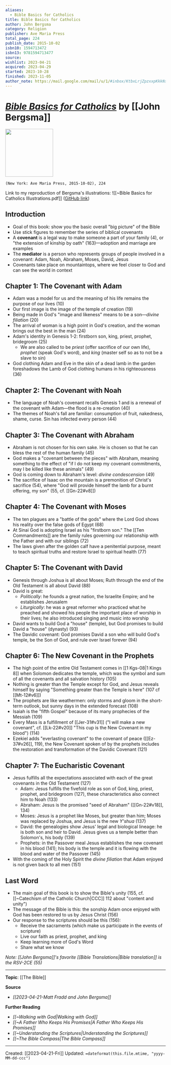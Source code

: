 ```yaml
---
aliases:
  - Bible Basics for Catholics
title: Bible Basics for Catholics
author: John Bergsma
category: Religion
publisher: Ave Maria Press
total_page: 224
publish_date: 2015-10-02
isbn10: 1594713472
isbn13: 9781594713477
source: 
wishlist: 2023-04-21
acquired: 2023-04-29
started: 2023-10-28
finished: 2023-11-05
author_note: https://mail.google.com/mail/u/1/#inbox/KtbxLrjZpzxxpKkkNsnmchkRxJDcQPFjZL
---
```

# *[Bible Basics for Catholics](https://www.avemariapress.com/products/Bible-Basics-for-Catholics)* by [[John Bergsma]]

<img src="https://assets.avemariapress.com/resize/media%2Ffiles%2Fd13131bd2bb94565e3b2dd7fa13cd154%2F9781594712913.jpg/max_width=352.jpg" width=150>

`(New York: Ave Maria Press, 2015-10-02), 224`


Link to my reproduction of Bergsma's illustrations: ![[~Bible Basics for Catholics Illustrations.pdf]] ([GitHub link](https://github.com/mkudija/mkudija.github.io/blob/master/reading-notes/_md/%7EBible%20Basics%20for%20Catholics%20Illustrations.pdf))
## Introduction 
- Goal of this book: show you the basic overall "big picture" of the Bible 
- Use stick figures to remember the series of biblical covenants
- A **covenant** is a legal way to make someone a part of your family (4), or "the extension of kinship by oath" (163)—adoption and marriage are examples
- The **mediator** is a person who represents groups of people involved in a covenant: Adam, Noah, Abraham, Moses, David, Jesus 
- Covenants take place on mountaintops, where we feel closer to God and can see the world in context 

## Chapter 1: The Covenant with Adam
- Adam was a model for us and the meaning of his life remains the purpose of our lives (10)
- Our first image is the image of the temple of creation (19)
- Being made in God's "image and likeness" means to be a son—*divine filiation* (20)
- The arrival of woman is a high point in God's creation, and the woman brings out the best in the man (24)
- Adam's identity in Genesis 1-2: firstborn son, king, priest, prophet, bridegroom (25)
	- We are also called to be *priest* (offer sacrifice of our own life), *prophet* (speak God's word), and *king* (master self so as to not be a slave to sin)
- God clothing Adam and Eve in the skin of a dead lamb in the garden foreshadows the Lamb of God clothing humans in his righteousness (36)

## Chapter 2: The Covenant with Noah
- The language of Noah's covenant recalls Genesis 1 and is a renewal of the covenant with Adam—the flood is a re-creation (40)
- The themes of Noah's fall are familiar: consumption of fruit, nakedness, shame, curse. Sin has infected every person (44)

## Chapter 3: The Covenant with Abraham
- Abraham is not chosen for his own sake. He is chosen so that he can bless the rest of the human family (45)
- God makes a "covenant between the pieces" with Abraham, meaning something to the effect of "if I do not keep my covenant commitments, may I be killed like these animals" (49)
- God is coming down to Abraham's level: *divine condescension* (49)
- The sacrifice of Isaac on the mountain is a premonition of Christ's sacrifice (54), where "God will provide himself the lamb for a burnt offering, my son" (55, cf. [[Gn-22#v8]])

## Chapter 4: The Covenant with Moses
- The ten plagues are a "battle of the gods" where the Lord God shows his reality over the false gods of Egypt (68)
- At Sinai God is adopting Israel as his "firstborn son." The [[Ten Commandments]] are the family rules governing our relationship with the Father and with our siblings (72)
- The laws given after the golden calf have a penitential purpose, meant to teach spiritual truths and restore Israel to spiritual health (77)

## Chapter 5: The Covenant with David
- Genesis through Joshua is all about Moses; Ruth through the end of the Old Testament is all about David (88)
- David is great: 
	- *Politically*: he founds a great nation, the Israelite Empire; and he establishes Jerusalem
	- *Liturgically*: he was a great reformer who practiced what he preached and showed his people the important place of worship in their lives; he also introduced singing and music into worship 
- David wants to build God a "house" (temple), but God promises to build David a "house" (dynasty) (93)
- The Davidic covenant: God promises David a son who will build God's temple, be the Son of God, and rule over Israel forever (94)

## Chapter 6: The New Covenant in the Prophets
- The high point of the entire Old Testament comes in [[1 Kgs-08|1 Kings 8]] when Solomon dedicates the temple, which was the symbol and sum of all the covenants and all salvation history (105)
- Nothing is greater than the Temple except for God, and Jesus reveals himself by saying "Something greater than the Temple is here" (107 cf [[Mt-12#v6]])
- The prophets are like weathermen: only storms and gloom in the short-term outlook, but sunny days in the extended forecast (108)
- Isaiah is the "fifth Gospel" because of its many prophecies of the Messiah (109)
- Every Mass is a fulfillment of [[Jer-31#v31]] ("I will make a new covenant", cf. [[Lk-22#v20]] "This cup is the New Covenant in my blood") (114)
- Ezekiel adds "everlasting covenant" to the covenant of peace ([[Ez-37#v26]], 119), the New Covenant spoken of by the prophets includes the restoration and transformation of the Davidic Covenant (121)

## Chapter 7: The Eucharistic Covenant 
- Jesus fulfills all the expectations associated with each of the great covenants in the Old Testament (127)
	- Adam: Jesus fulfills the fivefold role as son of God, king, priest, prophet, and bridegroom (127), these characteristics also connect him to Noah (133)
	- Abraham: Jesus is the promised "seed of Abraham" ([[Gn-22#v18]], 134)
	- Moses: Jesus is a prophet like Moses, but greater than him; Moses was replaced by Joshua, and Jesus is the new *Y'shua* (137)
	- David: the genealogies show Jesus' legal and biological lineage: he is both son and heir to David. Jesus gives us a temple better than Solomon's, his body (139)
	- Prophets: in the Passover meal Jesus establishes the new covenant in his blood (141); his body is the temple and it is flowing with the blood and water of the Passover (145)
- With the coming of the Holy Spirit the *divine filiation* that Adam enjoyed is not given back to all men (151)

## Last Word
- The main goal of this book is to show the Bible's unity (155, cf. [[~Catechism of the Catholic Church|CCC]] 112 about "content and unity")
- The message of the Bible is this: the sonship Adam once enjoyed with God has been restored to us by Jesus Christ (156)
- Our response to the scriptures should be this (156):
	- Receive the sacraments (which make us participate in the events of scripture)
	- Live our faith as priest, prophet, and king 
	- Keep learning more of God's Word
	- Share what we know


*Note: [[John Bergsma]]'s favorite [[Bible Translations|Bible translation]] is the RSV-2CE (55)*

--- 
**Topic**: [[The Bible]]

**Source**
- *[[2023-04-21-Matt Fradd and John Bergsma]]*

**Further Reading**
- *[[~Walking with God|Walking with God]]*
- *[[~A Father Who Keeps His Promises|A Father Who Keeps His Promises]]*
- *[[~Understanding the Scriptures|Understanding the Scriptures]]*
- *[[~The Bible Compass|The Bible Compass]]*

---
Created: [[2023-04-21-Fri]]
Updated: `=dateformat(this.file.mtime, "yyyy-MM-dd-ccc")`